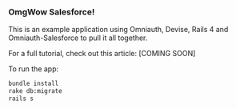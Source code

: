### OmgWow Salesforce!
This is an example application using Omniauth, Devise, Rails 4 and Omniauth-Salesforce to pull it all together.

For a full tutorial, check out this article: [COMING SOON]

To run the app:

```bash
bundle install
rake db:migrate
rails s
```
